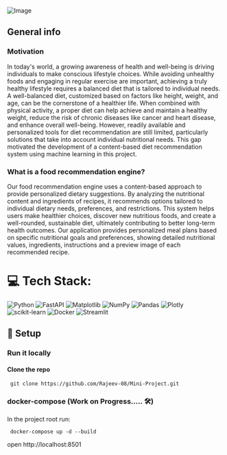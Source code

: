 ![Image](https://github.com/user-attachments/assets/892738be-6bc9-48b8-a9aa-09d1df0c0577)


##  General info
### Motivation
In today's world, a growing awareness of health and well-being is driving individuals to make conscious lifestyle choices. While avoiding unhealthy foods and engaging in regular exercise are important, achieving a truly healthy lifestyle requires a balanced diet that is tailored to individual needs. A well-balanced diet, customized based on factors like height, weight, and age, can be the cornerstone of a healthier life. When combined with physical activity, a proper diet can help achieve and maintain a healthy weight, reduce the risk of chronic diseases like cancer and heart disease, and enhance overall well-being. However, readily available and personalized tools for diet recommendation are still limited, particularly solutions that take into account individual nutritional needs. This gap motivated the development of a content-based diet recommendation system using machine learning in this project. 
### What is a food recommendation engine?
Our food recommendation engine uses a content-based approach to provide personalized dietary suggestions. By analyzing the nutritional content and ingredients of recipes, it recommends options tailored to individual dietary needs, preferences, and restrictions. This system helps users make healthier choices, discover new nutritious foods, and create a well-rounded, sustainable diet, ultimately contributing to better long-term health outcomes. Our application provides personalized meal plans based on specific nutritional goals and preferences, showing detailed nutritional values, ingredients, instructions and a preview image of each recommended recipe.


# 💻 Tech Stack:
![Python](https://img.shields.io/badge/python-3670A0?style=for-the-badge&logo=python&logoColor=ffdd54) ![FastAPI](https://img.shields.io/badge/FastAPI-005571?style=for-the-badge&logo=fastapi) ![Matplotlib](https://img.shields.io/badge/Matplotlib-%23ffffff.svg?style=for-the-badge&logo=Matplotlib&logoColor=black) ![NumPy](https://img.shields.io/badge/numpy-%23013243.svg?style=for-the-badge&logo=numpy&logoColor=white) ![Pandas](https://img.shields.io/badge/pandas-%23150458.svg?style=for-the-badge&logo=pandas&logoColor=white) ![Plotly](https://img.shields.io/badge/Plotly-%233F4F75.svg?style=for-the-badge&logo=plotly&logoColor=white) ![scikit-learn](https://img.shields.io/badge/scikit--learn-%23F7931E.svg?style=for-the-badge&logo=scikit-learn&logoColor=white) ![Docker](https://img.shields.io/badge/docker-%230db7ed.svg?style=for-the-badge&logo=docker&logoColor=white) ![Streamlit](https://img.shields.io/badge/Streamlit-%23FE4B4B.svg?style=for-the-badge&logo=streamlit&logoColor=white)


## :whale: Setup

### Run it locally
#### Clone the repo
```
 git clone https://github.com/Rajeev-08/Mini-Project.git
```
### docker-compose (Work on Progress..... 🛠️)
In the project root run:
```
 docker-compose up -d --build
```
open http://localhost:8501




